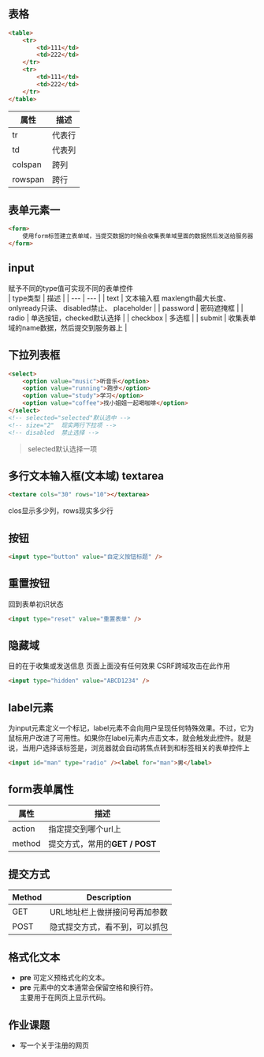 ## 表格
```html
<table>
    <tr>
        <td>111</td>
        <td>222</td>
    </tr>
    <tr>
        <td>111</td>
        <td>222</td>
    </tr>
</table>
```
|  属性  | 描述 |
|  ---   |  --- |
|   tr   | 代表行 |
|   td   | 代表列 |
| colspan| 跨列   |
| rowspan| 跨行   |



## 表单元素一  
```html
<form>
    使用form标签建立表单域，当提交数据的时候会收集表单域里面的数据然后发送给服务器
</form>
```



## input
赋予不同的type值可实现不同的表单控件  
| type类型 | 描述 |
| --- | --- |
| text      | 文本输入框  maxlength最大长度、onlyready只读、 disabled禁止、 placeholder |
| password  | 密码遮掩框                                                                |
| radio     | 单选按钮，checked默认选择                                                 |
| checkbox  | 多选框                                                                    |
| submit    | 收集表单域的name数据，然后提交到服务器上                                  |



## 下拉列表框
```html
<select>
    <option value="music">听音乐</option>
    <option value="running">跑步</option>
    <option value="study">学习</option>
    <option value="coffee">找小姐姐一起喝咖啡</option>
</select>
<!-- selected="selected"默认选中 -->
<!-- size="2"  现实两行下拉项 -->
<!-- disabled  禁止选择 -->
```
> selected默认选择一项



## 多行文本输入框(文本域) textarea
```html
<textare cols="30" rows="10"></textarea>
```
clos显示多少列，rows现实多少行



## 按钮
```html
<input type="button" value="自定义按钮标题" />
```


## 重置按钮
回到表单初识状态
```html
<input type="reset" value="重置表单" />
```


## 隐藏域
目的在于收集或发送信息 页面上面没有任何效果  CSRF跨域攻击在此作用
```html
<input type="hidden" value="ABCD1234" />
```



## label元素

为input元素定义一个标记，label元素不会向用户呈现任何特殊效果。不过，它为鼠标用户改进了可用性。如果你在label元素内点击文本，就会触发此控件。就是说，当用户选择该标签是，浏览器就会自动將焦点转到和标签相关的表单控件上
```html
<input id="man" type="radio" /><label for="man">男</label>
```



## form表单属性  
| 属性 | 描述 |
|  --- | ---  |
|action| 指定提交到哪个url上 |
|method| 提交方式，常用的**GET / POST** |



## 提交方式
| Method | Description |
|  ---   | ---         |
| GET    | URL地址栏上做拼接问号再加参数  |
| POST   | 隐式提交方式，看不到，可以抓包 |



## 格式化文本
* **pre** 可定义预格式化的文本。  
* **pre** 元素中的文本通常会保留空格和换行符。  
主要用于在网页上显示代码。



## 作业课题
* 写一个关于注册的网页